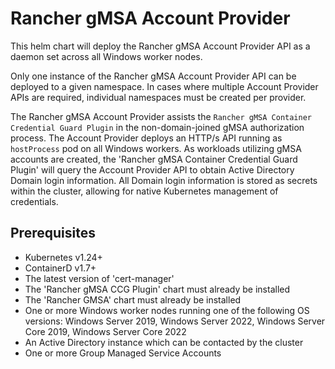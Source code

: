 # Rancher gMSA Account Provider
This helm chart will deploy the Rancher gMSA Account Provider API as a daemon set across all Windows worker nodes.

Only one instance of the Rancher gMSA Account Provider API can be deployed to a given namespace. In cases where multiple Account Provider APIs are required, individual namespaces must be created per provider. 

The Rancher gMSA Account Provider assists the `Rancher gMSA Container Credential Guard Plugin` in the non-domain-joined gMSA authorization process. The Account Provider deploys an HTTP/s API running as `hostProcess` pod on all Windows workers. As workloads utilizing gMSA accounts are created, the 'Rancher gMSA Container Credential Guard Plugin' will query the Account Provider API to obtain Active Directory Domain login information. All Domain login information is stored as secrets within the cluster, allowing for native Kubernetes management of credentials.  


## Prerequisites

+ Kubernetes v1.24+
+ ContainerD v1.7+
+ The latest version of 'cert-manager'
+ The 'Rancher gMSA CCG Plugin' chart must already be installed
+ The 'Rancher GMSA' chart must already be installed
+ One or more Windows worker nodes running one of the following OS versions: Windows Server 2019, Windows Server 2022, Windows Server Core 2019, Windows Server Core 2022
+ An Active Directory instance which can be contacted by the cluster
+ One or more Group Managed Service Accounts

